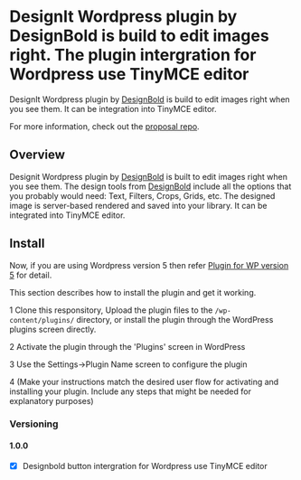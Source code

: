# DesignIt Wordpress plugin by DesignBold is build to edit images right. The plugin intergration for Wordpress use TinyMCE editor

DesignIt Wordpress plugin by [DesignBold](https://designbold.com) is build to edit images right when you see them. It can be integration into TinyMCE editor. 

For more information, check out the [proposal repo](https://github.com/DesignBold/designit-wordpress-plugin).

## Overview

Designit Wordpress plugin by [DesignBold](https://designbold.com) is built to edit images right when you see them. The design tools from [DesignBold](https://designbold.com) include all the options that you probably would need: Text, Filters, Crops, Grids, etc. The designed image is server-based rendered and saved into your library. It can be integrated into TinyMCE editor.

## Install

Now, if you are using Wordpress version 5 then refer [Plugin for WP version 5](https://github.com/DesignBold/designit-wordpress5-plugin) for detail.

This section describes how to install the plugin and get it working.

1 Clone this responsitory, Upload the plugin files to the `/wp-content/plugins/` directory, or install the plugin through the WordPress plugins screen directly.

2 Activate the plugin through the 'Plugins' screen in WordPress

3 Use the Settings->Plugin Name screen to configure the plugin

4 (Make your instructions match the desired user flow for activating and installing your plugin. Include any steps that might be needed for explanatory purposes)


### Versioning

#### 1.0.0

- [X] Designbold button intergration for Wordpress use TinyMCE editor